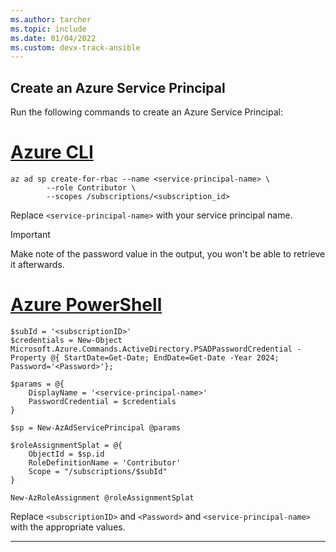 ```yaml
---
ms.author: tarcher
ms.topic: include
ms.date: 01/04/2022
ms.custom: devx-track-ansible
---
```


## Create an Azure Service Principal

Run the following commands to create an Azure Service Principal:

# [Azure CLI](#tab/azure-cli)

```azurecli
az ad sp create-for-rbac --name <service-principal-name> \
        --role Contributor \
        --scopes /subscriptions/<subscription_id>
```

Replace `<service-principal-name>` with your service principal name.

> [!Important]
> Make note of the password value in the output, you won't be able to retrieve it afterwards.

# [Azure PowerShell](#tab/azurepowershell)

```azurepowershell
$subId = '<subscriptionID>'
$credentials = New-Object Microsoft.Azure.Commands.ActiveDirectory.PSADPasswordCredential -Property @{ StartDate=Get-Date; EndDate=Get-Date -Year 2024; Password='<Password>'};

$params = @{
    DisplayName = '<service-principal-name>'
    PasswordCredential = $credentials
}

$sp = New-AzAdServicePrincipal @params

$roleAssignmentSplat = @{
    ObjectId = $sp.id
    RoleDefinitionName = 'Contributor'
    Scope = "/subscriptions/$subId"
}

New-AzRoleAssignment @roleAssignmentSplat
```

Replace `<subscriptionID>` and `<Password>` and `<service-principal-name>` with the appropriate values.

---
